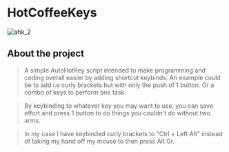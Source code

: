 
# HotCoffeeKeys


![ahk_2](https://github.com/user-attachments/assets/b111aaf8-e78b-46ca-9b32-8064714d9c3f)


## About the project

> A simple AutoHotKey script intended to make programming and coding overall easier by adding shortcut keybinds.
An example could be to add i.e curly brackets but with only the push of 1 button. Or a combo of keys to perform one task. 

> By keybinding to whatever key you may want to use, you can save effort and press 1 button to do things you couldn't do without two arms.

> In my case I have keybinded curly brackets to "Ctrl + Left Alt" instead of taking my hand off my mouse to then press Alt Gr.
